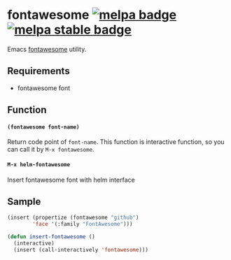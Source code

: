 # fontawesome [![melpa badge][melpa-badge]][melpa-link] [![melpa stable badge][melpa-stable-badge]][melpa-stable-link]

Emacs [fontawesome](http://fortawesome.github.io/Font-Awesome/) utility.

## Requirements

- fontawesome font

## Function

#### `(fontawesome font-name)`

Return code point of `font-name`.
This function is interactive function, so you can call it by `M-x fontawesome`.

#### `M-x helm-fontawesome`

Insert fontawesome font with helm interface


## Sample

```lisp
(insert (propertize (fontawesome "github")
        'face '(:family "FontAwesome")))

(defun insert-fontawesome ()
  (interactive)
  (insert (call-interactively 'fontawesome)))
```

[melpa-link]: http://melpa.org/#/emacs-fontawesome
[melpa-stable-link]: http://stable.melpa.org/#/emacs-fontawesome
[melpa-badge]: http://melpa.org/packages/emacs-fontawesome-badge.svg
[melpa-stable-badge]: http://stable.melpa.org/packages/emacs-fontawesome-badge.svg
